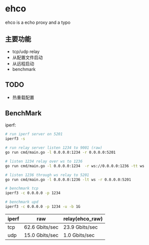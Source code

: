 # ehco
ehco is a echo proxy and a typo

## 主要功能

* tcp/udp relay
* 从配置文件启动
* 从远程启动
* benchmark


## TODO

* 热重载配置


## BenchMark

iperf:


```sh
# run iperf server on 5201
iperf3 -s

# run relay server listen 1234 to 9001 (raw)
go run cmd/main.go -l 0.0.0.0:1234 -r 0.0.0.0:5201

# listen 1234 relay over ws to 1236
go run cmd/main.go -l 0.0.0.0:1234  -r ws://0.0.0.0:1236 -tt ws

# listen 1236 through ws relay to 5201
go run cmd/main.go -l 0.0.0.0:1236 -lt ws -r 0.0.0.0:5201

# benchmark tcp
iperf3 -c 0.0.0.0 -p 1234

# benchmark upd
iperf3 -c 0.0.0.0 -p 1234 -u -b 1G

```

| iperf | raw | relay(ehco_raw) |
| ---- | ----  | ---- |
| tcp  | 62.6 Gbits/sec | 23.9 Gbits/sec |
| udp  | 15.0 Gbits/sec | 1.0 Gbits/sec |